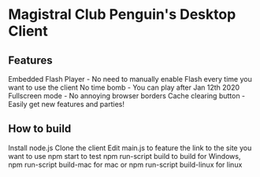 # Magistral Club Penguin's Desktop Client

## Features

Embedded Flash Player - No need to manually enable Flash every time you want to use the client
No time bomb - You can play after Jan 12th 2020
Fullscreen mode - No annoying browser borders
Cache clearing button - Easily get new features and parties!

## How to build

Install node.js
Clone the client
Edit main.js to feature the link to the site you want to use
npm start to test
npm run-script build to build for Windows, npm run-script build-mac for mac or npm run-script build-linux for linux
